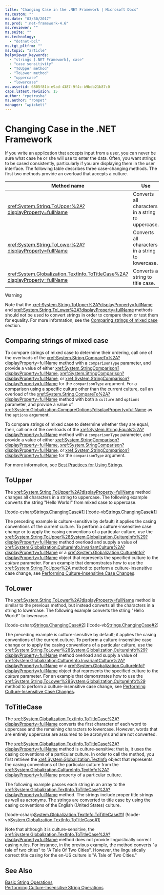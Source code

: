 ```yaml
---
title: "Changing Case in the .NET Framework | Microsoft Docs"
ms.custom: ""
ms.date: "03/30/2017"
ms.prod: ".net-framework-4.6"
ms.reviewer: ""
ms.suite: ""
ms.technology: 
  - "dotnet-bcl"
ms.tgt_pltfrm: ""
ms.topic: "article"
helpviewer_keywords: 
  - "strings [.NET Framework], case"
  - "case sensitivity"
  - "ToUpper method"
  - "ToLower method"
  - "uppercase"
  - "lowercase"
ms.assetid: 6805f81b-e9ad-4387-9f4c-b9bdb21b87c0
caps.latest.revision: 15
author: "rpetrusha"
ms.author: "ronpet"
manager: "wpickett"
---
```

# Changing Case in the .NET Framework
If you write an application that accepts input from a user, you can never be sure what case he or she will use to enter the data. Often, you want strings to be cased consistently, particularly if you are displaying them in the user interface. The following table describes three case-changing methods. The first two methods provide an overload that accepts a culture.  
  
|Method name|Use|  
|-----------------|---------|  
|<xref:System.String.ToUpper%2A?displayProperty=fullName>|Converts all characters in a string to uppercase.|  
|<xref:System.String.ToLower%2A?displayProperty=fullName>|Converts all characters in a string to lowercase.|  
|<xref:System.Globalization.TextInfo.ToTitleCase%2A?displayProperty=fullName>|Converts a string to title case.|  
  
> [!WARNING]
>  Note that the <xref:System.String.ToUpper%2A?displayProperty=fullName> and <xref:System.String.ToLower%2A?displayProperty=fullName> methods should not be used to convert strings in order to compare them or test them for equality. For more information, see the [Comparing strings of mixed case](#Comparing) section.  
  
<a name="Comparing"></a>   
## Comparing strings of mixed case  
 To compare strings of mixed case to determine their ordering, call one of the overloads of the <xref:System.String.CompareTo%2A?displayProperty=fullName> method with a `comparisonType` parameter, and provide a value of either <xref:System.StringComparison?displayProperty=fullName>, <xref:System.StringComparison?displayProperty=fullName>, or <xref:System.StringComparison?displayProperty=fullName> for the `comparisonType` argument. For a comparison using a specific culture other than the current culture, call an overload of the <xref:System.String.CompareTo%2A?displayProperty=fullName> method with both a `culture` and `options` parameter, and provide a value of <xref:System.Globalization.CompareOptions?displayProperty=fullName> as the `options` argument.  
  
 To compare strings of mixed case to determine whether they are equal, their, call one of the overloads of the <xref:System.String.Equals%2A?displayProperty=fullName> method with a `comparisonType` parameter, and provide a value of either <xref:System.StringComparison?displayProperty=fullName>, <xref:System.StringComparison?displayProperty=fullName>, or <xref:System.StringComparison?displayProperty=fullName> for the `comparisonType` argument.  
  
 For more information, see [Best Practices for Using Strings](../../../docs/standard/base-types/best-practices-for-using-strings.md).  
  
## ToUpper  
 The <xref:System.String.ToUpper%2A?displayProperty=fullName> method changes all characters in a string to uppercase. The following example converts the string "Hello World!" from mixed case to uppercase.  
  
 [!code-csharp[Strings.ChangingCase#1](../../../samples/snippets/csharp/VS_Snippets_CLR/Strings.ChangingCase/cs/Example.cs#1)]
 [!code-vb[Strings.ChangingCase#1](../../../samples/snippets/visualbasic/VS_Snippets_CLR/Strings.ChangingCase/vb/Example.vb#1)]  
  
 The preceding example is culture-sensitive by default; it applies the casing conventions of the current culture. To perform a culture-insensitive case change or to apply the casing conventions of a particular culture, use the <xref:System.String.ToUpper%28System.Globalization.CultureInfo%29?displayProperty=fullName> method overload and supply a value of <xref:System.Globalization.CultureInfo.InvariantCulture%2A?displayProperty=fullName> or a <xref:System.Globalization.CultureInfo?displayProperty=fullName> object that represents the specified culture to the *culture* parameter. For an example that demonstrates how to use the <xref:System.String.ToUpper%2A> method to perform a culture-insensitive case change, see [Performing Culture-Insensitive Case Changes](../../../docs/standard/globalization-and-localization/performing-culture-insensitive-case-changes.md).  
  
## ToLower  
 The <xref:System.String.ToLower%2A?displayProperty=fullName> method is similar to the previous method, but instead converts all the characters in a string to lowercase. The following example converts the string "Hello World!" to lowercase.  
  
 [!code-csharp[Strings.ChangingCase#2](../../../samples/snippets/csharp/VS_Snippets_CLR/Strings.ChangingCase/cs/Example.cs#2)]
 [!code-vb[Strings.ChangingCase#2](../../../samples/snippets/visualbasic/VS_Snippets_CLR/Strings.ChangingCase/vb/Example.vb#2)]  
  
 The preceding example is culture-sensitive by default; it applies the casing conventions of the current culture. To perform a culture-insensitive case change or to apply the casing conventions of a particular culture, use the <xref:System.String.ToLower%28System.Globalization.CultureInfo%29?displayProperty=fullName> method overload and supply a value of <xref:System.Globalization.CultureInfo.InvariantCulture%2A?displayProperty=fullName> or a <xref:System.Globalization.CultureInfo?displayProperty=fullName> object that represents the specified culture to the *culture* parameter. For an example that demonstrates how to use the <xref:System.String.ToLower%28System.Globalization.CultureInfo%29> method to perform a culture-insensitive case change, see [Performing Culture-Insensitive Case Changes](../../../docs/standard/globalization-and-localization/performing-culture-insensitive-case-changes.md).  
  
## ToTitleCase  
 The <xref:System.Globalization.TextInfo.ToTitleCase%2A?displayProperty=fullName> converts the first character of each word to uppercase and the remaining characters to lowercase. However, words that are entirely uppercase are assumed to be acronyms and are not converted.  
  
 The <xref:System.Globalization.TextInfo.ToTitleCase%2A?displayProperty=fullName> method is culture-sensitive; that is, it uses the casing conventions of a particular culture. In order to call the method, you first retrieve the <xref:System.Globalization.TextInfo> object that represents the casing conventions of the particular culture from the <xref:System.Globalization.CultureInfo.TextInfo%2A?displayProperty=fullName> property of a particular culture.  
  
 The following example passes each string in an array to the <xref:System.Globalization.TextInfo.ToTitleCase%2A?displayProperty=fullName> method.  The strings include proper title strings as well as acronyms. The strings are converted to title case by using the casing conventions of the English (United States) culture.  
  
 [!code-csharp[System.Globalization.TextInfo.ToTitleCase#1](../../../samples/snippets/csharp/VS_Snippets_CLR_System/system.globalization.textinfo.totitlecase/cs/totitlecase2.cs#1)]
 [!code-vb[System.Globalization.TextInfo.ToTitleCase#1](../../../samples/snippets/visualbasic/VS_Snippets_CLR_System/system.globalization.textinfo.totitlecase/vb/totitlecase2.vb#1)]  
  
 Note that although it is culture-sensitive, the <xref:System.Globalization.TextInfo.ToTitleCase%2A?displayProperty=fullName> method does not provide linguistically correct casing rules. For instance, in the previous example, the method converts "a tale of two cities" to "A Tale Of Two Cities". However, the linguistically correct title casing for the en-US culture is "A Tale of Two Cities."  
  
## See Also  
 [Basic String Operations](../../../docs/standard/base-types/basic-string-operations.md)   
 [Performing Culture-Insensitive String Operations](../../../docs/standard/globalization-and-localization/performing-culture-insensitive-string-operations.md)
